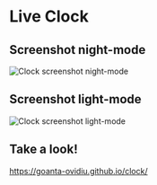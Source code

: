 # Live Clock

## Screenshot night-mode
![Clock screenshot night-mode](https://user-images.githubusercontent.com/81975175/153285163-c1e0e1b3-e07d-482c-9093-ae861f31ef23.JPG)


## Screenshot light-mode
![Clock screenshot light-mode](https://user-images.githubusercontent.com/81975175/153285290-07df3cde-0931-42f0-affb-b920f3e6f942.JPG)

## Take a look!
https://goanta-ovidiu.github.io/clock/
